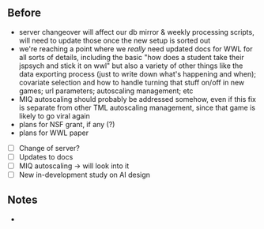 ## Before

-  server changeover will affect our db mirror & weekly processing scripts, will need to update those once the new setup is sorted out
- we're reaching a point where we *really* need updated docs for WWL for all sorts of details, including the basic "how does a student take their jspsych and stick it on wwl" but also a variety of other things like the data exporting process (just to write down what's happening and when); covariate selection and how to handle turning that stuff on/off in new games; url parameters; autoscaling management; etc  
- MIQ autoscaling should probably be addressed somehow, even if this fix is separate from other TML autoscaling management, since that game is likely to go viral again  
- plans for NSF grant, if any (?)  
- plans for WWL paper


- [ ] Change of server?
- [ ] Updates to docs
- [ ] MIQ autoscaling -> will look into it
- [ ] New in-development study on AI design
## Notes
- 
